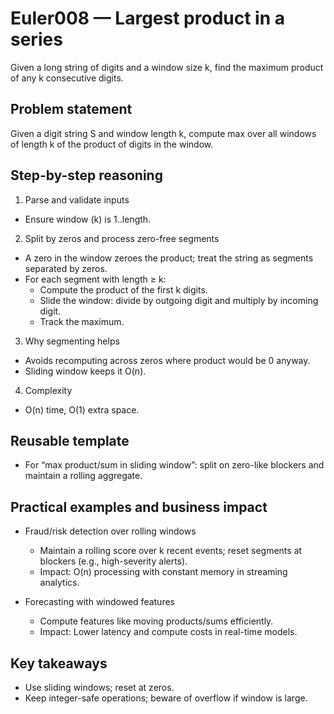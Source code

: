 # Euler008 — Largest product in a series

Given a long string of digits and a window size k, find the maximum product of any k consecutive digits.

## Problem statement

Given a digit string S and window length k, compute max over all windows of length k of the product of digits in the window.

## Step-by-step reasoning

1) Parse and validate inputs
- Ensure window (k) is 1..length.

2) Split by zeros and process zero-free segments
- A zero in the window zeroes the product; treat the string as segments separated by zeros.
- For each segment with length ≥ k:
  - Compute the product of the first k digits.
  - Slide the window: divide by outgoing digit and multiply by incoming digit.
  - Track the maximum.

3) Why segmenting helps
- Avoids recomputing across zeros where product would be 0 anyway.
- Sliding window keeps it O(n).

4) Complexity
- O(n) time, O(1) extra space.

## Reusable template
- For “max product/sum in sliding window”: split on zero-like blockers and maintain a rolling aggregate.

## Practical examples and business impact

- Fraud/risk detection over rolling windows
  - Maintain a rolling score over k recent events; reset segments at blockers (e.g., high-severity alerts).
  - Impact: O(n) processing with constant memory in streaming analytics.

- Forecasting with windowed features
  - Compute features like moving products/sums efficiently.
  - Impact: Lower latency and compute costs in real-time models.

## Key takeaways
- Use sliding windows; reset at zeros.
- Keep integer-safe operations; beware of overflow if window is large.
